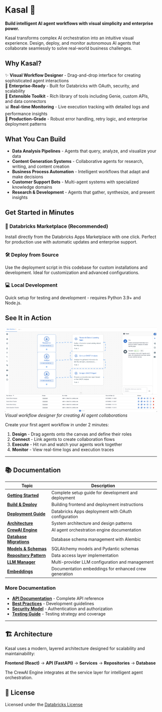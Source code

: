 # Kasal 🤖

**Build intelligent AI agent workflows with visual simplicity and enterprise power.**

Kasal transforms complex AI orchestration into an intuitive visual experience. Design, deploy, and monitor autonomous AI agents that collaborate seamlessly to solve real-world business challenges.

## Why Kasal?

✨ **Visual Workflow Designer** - Drag-and-drop interface for creating sophisticated agent interactions  
🚀 **Enterprise-Ready** - Built for Databricks with OAuth, security, and scalability  
🔧 **Extensible Toolkit** - Rich library of tools including Genie, custom APIs, and data connectors  
📊 **Real-time Monitoring** - Live execution tracking with detailed logs and performance insights  
🎯 **Production-Grade** - Robust error handling, retry logic, and enterprise deployment patterns

## What You Can Build

- **Data Analysis Pipelines** - Agents that query, analyze, and visualize your data
- **Content Generation Systems** - Collaborative agents for research, writing, and content creation  
- **Business Process Automation** - Intelligent workflows that adapt and make decisions
- **Customer Support Bots** - Multi-agent systems with specialized knowledge domains
- **Research & Development** - Agents that gather, synthesize, and present insights

## Get Started in Minutes

### 🏪 **Databricks Marketplace** (Recommended)
Install directly from the Databricks Apps Marketplace with one click. Perfect for production use with automatic updates and enterprise support.

### 🛠️ **Deploy from Source**
Use the deployment script in this codebase for custom installations and development. Ideal for customization and advanced configurations.

### 💻 **Local Development**
Quick setup for testing and development - requires Python 3.9+ and Node.js.

## See It in Action

![Kasal UI Screenshot](src/docs/images/kasal-ui-screenshot.png)
*Visual workflow designer for creating AI agent collaborations*

Create your first agent workflow in under 2 minutes:
1. **Design** - Drag agents onto the canvas and define their roles
2. **Connect** - Link agents to create collaboration flows  
3. **Execute** - Hit run and watch your agents work together
4. **Monitor** - View real-time logs and execution traces

---

## 📚 Documentation

| Topic | Description |
|-------|-------------|
| **[Getting Started](src/docs/GETTING_STARTED.md)** | Complete setup guide for development and deployment |
| **[Build & Deploy](src/docs/BUILD.md)** | Building frontend and deployment instructions |
| **[Deployment Guide](src/docs/DEPLOYMENT_GUIDE.md)** | Databricks Apps deployment with OAuth configuration |
| **[Architecture](src/docs/ARCHITECTURE.md)** | System architecture and design patterns |
| **[CrewAI Engine](src/docs/CREWAI_ENGINE.md)** | AI agent orchestration engine documentation |
| **[Database Migrations](src/docs/DATABASE_MIGRATIONS.md)** | Database schema management with Alembic |
| **[Models & Schemas](src/docs/MODELS.md)** | SQLAlchemy models and Pydantic schemas |
| **[Repository Pattern](src/docs/REPOSITORY_PATTERN.md)** | Data access layer implementation |
| **[LLM Manager](src/docs/LLM_MANAGER.md)** | Multi-provider LLM configuration and management |
| **[Embeddings](src/docs/EMBEDDINGS.md)** | Documentation embeddings for enhanced crew generation |

### More Documentation
- **[API Documentation](src/docs/)** - Complete API reference
- **[Best Practices](src/docs/BEST_PRACTICES.md)** - Development guidelines
- **[Security Model](src/docs/SECURITY_MODEL.md)** - Authentication and authorization
- **[Testing Guide](src/backend/tests/README.md)** - Testing strategy and coverage

---

## 🏗️ Architecture

Kasal uses a modern, layered architecture designed for scalability and maintainability:

**Frontend (React)** → **API (FastAPI)** → **Services** → **Repositories** → **Database**

The CrewAI Engine integrates at the service layer for intelligent agent orchestration.

## 📄 License

Licensed under the [Databricks License](src/LICENSE)